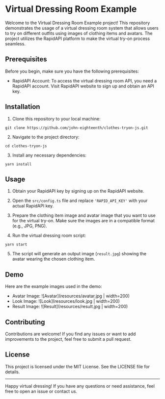 # Virtual Dressing Room Example

Welcome to the Virtual Dressing Room Example project! This repository demonstrates the usage of a virtual dressing room system that allows users to try on different outfits using images of clothing items and avatars. The project utilizes the RapidAPI platform to make the virtual try-on process seamless.

## Prerequisites

Before you begin, make sure you have the following prerequisites:

- RapidAPI Account: To access the virtual dressing room API, you need a RapidAPI account. Visit RapidAPI website to sign up and obtain an API key.

## Installation

1. Clone this repository to your local machine:

```
git clone https://github.com/john-eighteenth/clothes-tryon-js.git
```

2. Navigate to the project directory:

```
cd clothes-tryon-js
```

3. Install any necessary dependencies:

```
yarn install
```

## Usage

1. Obtain your RapidAPI key by signing up on the RapidAPI website.

2. Open the `src/config.ts` file and replace `'RAPID_API_KEY'` with your actual RapidAPI key.

3. Prepare the clothing item image and avatar image that you want to use for the virtual try-on. Make sure the images are in a compatible format (e.g., JPG, PNG).

4. Run the virtual dressing room script:

```
yarn start
```

5. The script will generate an output image (`result.jpg`) showing the avatar wearing the chosen clothing item.

## Demo

Here are the example images used in the demo:

- Avatar Image: ![Avatar](resources/avatar.jpg | width=200)
- Look Image: ![Look](resources/look.jpg | width=200)
- Result Image: ![Result](resources/result.jpg | width=200)

## Contributing

Contributions are welcome! If you find any issues or want to add improvements to the project, feel free to submit a pull request.

## License

This project is licensed under the MIT License. See the LICENSE file for details.

---

Happy virtual dressing! If you have any questions or need assistance, feel free to open an issue or contact us.
